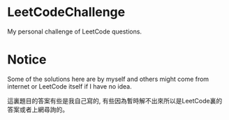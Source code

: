 # LeetCodeChallenge
My personal challenge of LeetCode questions.

# Notice
Some of the solutions here are by myself and others might come from internet or LeetCode itself if I have no idea.

這裏題目的答案有些是我自己寫的, 有些因為暫時解不出來所以是LeetCode裏的答案或者上網尋詢的。

